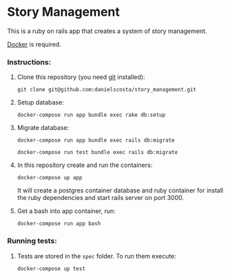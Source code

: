 
# Story Management

This is a ruby on rails app that creates a system of story management.

[Docker](https://www.docker.com/community-edition) is required.

### Instructions:

1. Clone this repository (you need [git](https://git-scm.com/) installed):
  
    `git clone git@github.com:danielscosta/story_management.git`

2. Setup database: 

    `docker-compose run app bundle exec rake db:setup`

3. Migrate database:

    `docker-compose run app bundle exec rails db:migrate`

    `docker-compose run test bundle exec rails db:migrate`

4. In this repository create and run the containers:
   
   `docker-compose up app`

    It will create a postgres container database and ruby container for install the ruby dependencies and start rails server on port 3000.

5. Get a bash into app container, run: 

    `docker-compose run app bash`

### Running tests:

1. Tests are stored in the `spec` folder. To run them execute:

    `docker-compose up test`